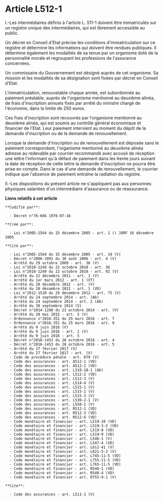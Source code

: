 # Article L512-1

I.-Les intermédiaires définis à l'article L. 511-1 doivent être immatriculés sur un registre unique des intermédiaires, qui
est librement accessible au public. 

Un décret en Conseil d'Etat précise les conditions d'immatriculation sur ce registre et détermine les informations qui
doivent être rendues publiques. Il détermine également les modalités de sa tenue par un organisme doté de la personnalité
morale et regroupant les professions de l'assurance concernées. 

Un commissaire du Gouvernement est désigné auprès de cet organisme. Sa mission et les modalités de sa désignation sont fixées
par décret en Conseil d'Etat. 

L'immatriculation, renouvelable chaque année, est subordonnée au paiement préalable, auprès de l'organisme mentionné au
deuxième alinéa, de frais d'inscription annuels fixés par arrêté du ministre chargé de l'économie, dans la limite de 250
euros. 

Ces frais d'inscription sont recouvrés par l'organisme mentionné au deuxième alinéa, qui est soumis au contrôle général
économique et financier de l'Etat. Leur paiement intervient au moment du dépôt de la demande d'inscription ou de la demande
de renouvellement. 

Lorsque la demande d'inscription ou de renouvellement est déposée sans le paiement correspondant, l'organisme mentionné au
deuxième alinéa adresse au redevable par courrier recommandé avec accusé de réception une lettre l'informant qu'à défaut de
paiement dans les trente jours suivant la date de réception de cette lettre la demande d'inscription ne pourra être prise en
compte. Dans le cas d'une demande de renouvellement, le courrier indique que l'absence de paiement entraîne la radiation du
registre. 

II.-Les dispositions du présent article ne s'appliquent pas aux personnes physiques salariées d'un intermédiaire d'assurance
ou de réassurance.

**Liens relatifs à cet article**

	**Codifié par**:

	  - Décret n°76-666 1976-07-16

	**Créé par**:

	  - Loi n°2005-1564 du 15 décembre 2005 - art. 1 () JORF 16 décembre 2005

	**Cité par**:

	  - Loi n°2005-1564 du 15 décembre 2005 - art. 19 (V)
	  - Décret n°2006-1091 du 30 août 2006 - art. 4 (V)
	  - Arrêté du 29 octobre 2009 - art. 36 (V)
	  - Loi n°2010-1249 du 22 octobre 2010 - art. 36
	  - Loi n°2010-1249 du 22 octobre 2010 - art. 92 (V)
	  - Arrêté du 22 décembre 2011 - art. 1 (V)
	  - Arrêté du 1er mars 2012 - art. 1 (VT)
	  - Arrêté du 20 décembre 2012 - art. (V)
	  - Arrêté du 20 décembre 2012 - art. 1 (VD)
	  - Loi n°2012-1510 du 29 décembre 2012 - art. 75 (V)
	  - Arrêté du 24 septembre 2014 - art. (Ab)
	  - Arrêté du 24 septembre 2014 - art. 2 (Ab)
	  - Arrêté du 30 septembre 2014 (V)
	  - Décret n°2014-1280 du 23 octobre 2014 - art. (V)
	  - Arrêté du 20 mai 2015 - art. 5 (V)
	  - Ordonnance n°2016-351 du 25 mars 2016 - art. 7
	  - Ordonnance n°2016-351 du 25 mars 2016 - art. 9
	  - Arrêté du 9 juin 2016 (V)
	  - Arrêté du 9 juin 2016 - art. 1 (V)
	  - Arrêté du 9 juin 2016 - art. 5
	  - Décret n°2016-1453 du 28 octobre 2016 - art. 4
	  - Décret n°2016-1453 du 28 octobre 2016 - art. 5
	  - Arrêté du 27 février 2017 (V)
	  - Arrêté du 27 février 2017 - art. (V)
	  - Code de procédure pénale - art. R79 (V)
	  - Code des assurances - art. A512-1 (VD)
	  - Code des assurances - art. A512-2 (VD)
	  - Code des assurances - art. L310-18-1 (Ab)
	  - Code des assurances - art. L512-2 (VD)
	  - Code des assurances - art. L512-3 (V)
	  - Code des assurances - art. L514-4 (V)
	  - Code des assurances - art. L515-1 (V)
	  - Code des assurances - art. L515-2 (V)
	  - Code des assurances - art. L515-3 (V)
	  - Code des assurances - art. L530-2-1 (V)
	  - Code des assurances - art. L550-1 (V)
	  - Code des assurances - art. R512-1 (VD)
	  - Code des assurances - art. R512-3 (VD)
	  - Code des assurances - art. R512-6 (VD)
	  - Code monétaire et financier - art. L519-10 (VD)
	  - Code monétaire et financier - art. L519-3-2 (VD)
	  - Code monétaire et financier - art. L519-8 (VD)
	  - Code monétaire et financier - art. L519-9 (VD)
	  - Code monétaire et financier - art. L546-1 (V)
	  - Code monétaire et financier - art. L547-4 (VD)
	  - Code monétaire et financier - art. L612-41 (V)
	  - Code monétaire et financier - art. L621-5-3 (V)
	  - Code monétaire et financier - art. L745-11-5 (VD)
	  - Code monétaire et financier - art. L755-11-5 (VD)
	  - Code monétaire et financier - art. L765-11-5 (VD)
	  - Code monétaire et financier - art. R546-1 (VD)
	  - Code monétaire et financier - art. R548-4 (VD)
	  - Code monétaire et financier - art. R755-9-1 (V)

	**Cite**:

	  - Code des assurances - art. L511-1 (V)
